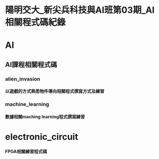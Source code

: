 # 陽明交大_新尖兵科技與AI班第03期_AI相關程式碼紀錄

# AI
## AI課程相關程式碼
### alien_invasion
#### 以遊戲的方式熟悉物件導向相關程式撰寫方式及練習
### machine_learning
#### 數據相關maching learning程式撰寫練習

# electronic_circuit
#### FPGA相關練習程式碼
